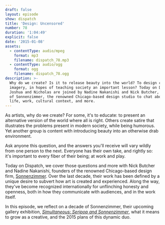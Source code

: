 ```yaml
---
draft: false
layout: episode
show: dispatch
title: 'Design: Uncensored'
number: 78
duration: '1:04:49'
explicit: false
date: '2015-01-08'
assets:
  - contentType: audio/mpeg
    format: mp3
    filename: dispatch_78.mp3
  - contentType: audio/ogg
    format: ogg
    filename: dispatch_78.ogg
description: >-
  Why do we create? Is it to release beauty into the world? To design critical
  imagery, in hopes of teaching society an important lesson? Today on Dispatch,
  Joshua and Nicholas are joined by Nadine Nakanishi and Nick Butcher, founders
  of Sonnenzimmer, the renowned Chicago-based design studio to chat about their
  life, work, cultural context, and more.
---
```

As artists, why do we create? For some, it's to educate: to present an alternative version of the world where all is right. Others create satire that illustrates the problems present in modern society, while being humorous. Yet another group is content with introducing beauty into an otherwise drab environment.

Ask anyone this question, and the answers you'll receive will vary wildly from one person to the next. Everyone has their own take, and rightly so: it's important to every fiber of their being; at work and play.

Today on Dispatch, we cover those questions and more with Nick Butcher and Nadine Nakanishi, founders of the renowned Chicago-based design firm, [Sonnenzimmer](http://sonnenzimmer.com). Over the last decade, their work has been defined by a unique desire to subvert how art is created and experienced. Along the way, they've become recognized internationally for unflinching honesty and openness, both in how they communicate with audiences, and in the work itself.

In this episode, we reflect on a decade of Sonnenzimmer, their upcoming gallery exhibition, *[Simultaneous: Seripop and Sonnenzimmer](http://sonnenzimmerandseripop.tumblr.com)*, what it means to grow as a creative, and the 2015 plans of this dynamic duo.